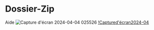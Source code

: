 # Dossier-Zip
Aide
![Capture d'écran 2024-04-04 025526](https://github.com/Gunther-C/Dossier-Zip/assets/162619333/50054be5-46f7-46d1-8e74-4fbbbb0e79ed)
[!Captured'écran2024-04](https://github.com/Gunther-C/Dossier-Zip/issues/1#issue-2229421400)
